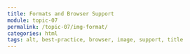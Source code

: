 ```yaml
---
title: Formats and Browser Support
module: topic-07
permalink: /topic-07/img-format/
categories: html
tags: alt, best-practice, browser, image, support, title
---
```


<div class="divider-heading"></div>
